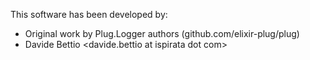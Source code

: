 This software has been developed by:
* Original work by Plug.Logger authors (github.com/elixir-plug/plug)
* Davide Bettio <davide.bettio at ispirata dot com>
